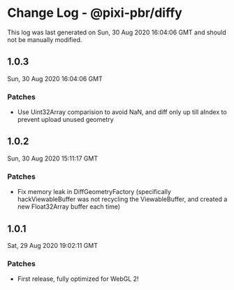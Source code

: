 # Change Log - @pixi-pbr/diffy

This log was last generated on Sun, 30 Aug 2020 16:04:06 GMT and should not be manually modified.

## 1.0.3
Sun, 30 Aug 2020 16:04:06 GMT

### Patches

- Use Uint32Array comparision to avoid NaN, and diff only up till aIndex to prevent upload unused geometry

## 1.0.2
Sun, 30 Aug 2020 15:11:17 GMT

### Patches

- Fix memory leak in DiffGeometryFactory (specifically hackViewableBuffer was not recycling the ViewableBuffer, and created a new Float32Array buffer each time)

## 1.0.1
Sat, 29 Aug 2020 19:02:11 GMT

### Patches

- First release, fully optimized for WebGL 2!

